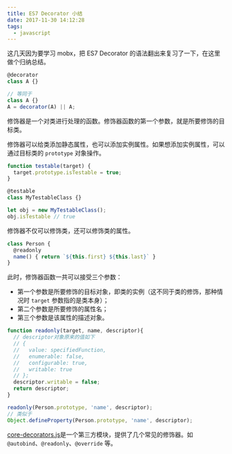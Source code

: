 ```yaml
---
title: ES7 Decorator 小结
date: 2017-11-30 14:12:28
tags:
  - javascript
---
```

这几天因为要学习 mobx，把 ES7 Decorator 的语法翻出来复习了一下，在这里做个归纳总结。

```js
@decorator
class A {}

// 等同于
class A {}
A = decorator(A) || A;
```

<!-- more -->

修饰器是一个对类进行处理的函数。修饰器函数的第一个参数，就是所要修饰的目标类。

修饰器可以给类添加静态属性，也可以添加实例属性。如果想添加实例属性，可以通过目标类的 `prototype` 对象操作。

```js
function testable(target) {
  target.prototype.isTestable = true;
}

@testable
class MyTestableClass {}

let obj = new MyTestableClass();
obj.isTestable // true
```

修饰器不仅可以修饰类，还可以修饰类的属性。

```js
class Person {
  @readonly
  name() { return `${this.first} ${this.last}` }
}
```

此时，修饰器函数一共可以接受三个参数：

* 第一个参数是所要修饰的目标对象，即类的实例（这不同于类的修饰，那种情况时 `target` 参数指的是类本身）；  
* 第二个参数是所要修饰的属性名；  
* 第三个参数是该属性的描述对象。  

```js
function readonly(target, name, descriptor){
  // descriptor对象原来的值如下
  // {
  //   value: specifiedFunction,
  //   enumerable: false,
  //   configurable: true,
  //   writable: true
  // };
  descriptor.writable = false;
  return descriptor;
}

readonly(Person.prototype, 'name', descriptor);
// 类似于
Object.defineProperty(Person.prototype, 'name', descriptor);
```

[core-decorators.js](https://github.com/jayphelps/core-decorators)是一个第三方模块，提供了几个常见的修饰器。如 `@autobind`、`@readonly`、`@override` 等。